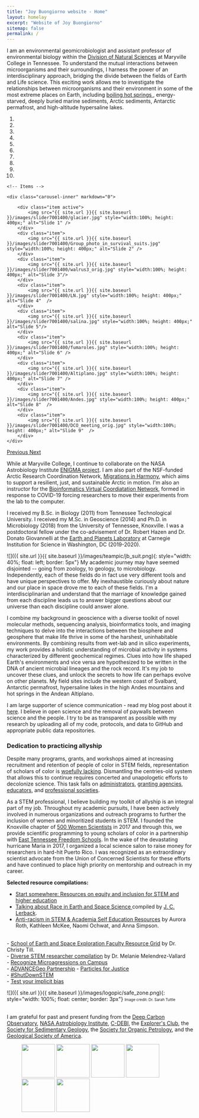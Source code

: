 ```yaml
---
title: "Joy Buongiorno website - Home"
layout: homelay
excerpt: "Website of Joy Buongiorno"
sitemap: false
permalink: /
---
```

I am an environmental geomicrobiologist and assistant professor of environmental biology within the [Division of Natural Sciences](https://www.maryvillecollege.edu/academics/divisions/natural-sciences/) at Maryville College in Tennessee. To understand the mutual interactions between microorganisms and their surroundings, I harness the power of an interdisciplinary approach, bridging the divide between the fields of Earth and Life science. This exciting work allows me to investigate the relationships between microorganisms and their environment in some of the most extreme places on Earth, including <a href='https://jbuongio.github.io/Argentina-2019/'>boiling hot springs </a>, energy-starved, deeply buried marine sediments, Arctic sediments, Antarctic permafrost, and high-altitude hypersaline lakes. 


<div markdown="0" id="carousel" class="carousel slide" data-ride="carousel" data-interval="3000" data-pause="hover" >
    <!-- Menu -->
    <ol class="carousel-indicators">
        <li data-target="#carousel" data-slide-to="0" class="active"></li>
        <li data-target="#carousel" data-slide-to="1"></li>
        <li data-target="#carousel" data-slide-to="2"></li>
        <li data-target="#carousel" data-slide-to="3"></li>
        <li data-target="#carousel" data-slide-to="4"></li>
        <li data-target="#carousel" data-slide-to="5"></li>
        <li data-target="#carousel" data-slide-to="6"></li>
        <li data-target="#carousel" data-slide-to="7"></li>
        <li data-target="#carousel" data-slide-to="8"></li>    
        <li data-target="#carousel" data-slide-to="9"></li>            
    </ol>

    <!-- Items -->
 
    <div class="carousel-inner" markdown="0">

        <div class="item active">
            <img src="{{ site.url }}{{ site.baseurl }}/images/slider7001400/glacier.jpg" style="width:100%; height: 400px;" alt="Slide 1" />
        </div>
        <div class="item">
            <img src="{{ site.url }}{{ site.baseurl }}/images/slider7001400/Group_photo_in_survival_suits.jpg" style="width:100%; height: 400px;" alt="Slide 2" />
        </div>
        <div class="item">
            <img src="{{ site.url }}{{ site.baseurl }}/images/slider7001400/walrus3_orig.jpg" style="width:100%; height: 400px;" alt="Slide 3"/>
        </div>
        <div class="item">
            <img src="{{ site.url }}{{ site.baseurl }}/images/slider7001400/LN.jpg" style="width:100%; height: 400px;" alt="Slide 4"  />
        </div>
        <div class="item">
            <img src="{{ site.url }}{{ site.baseurl }}/images/slider7001400/salina.jpg" style="width:100%; height: 400px;" alt="Slide 5"/>
        </div>
        <div class="item">
            <img src="{{ site.url }}{{ site.baseurl }}/images/slider7001400/fumaroles.jpg" style="width:100%; height: 400px;" alt="Slide 6" />
        </div>
        <div class="item">
            <img src="{{ site.url }}{{ site.baseurl }}/images/slider7001400/Altiplano.jpg" style="width:100%; height: 400px;" alt="Slide 7" />
        </div>
        <div class="item">
            <img src="{{ site.url }}{{ site.baseurl }}/images/slider7001400/Andes.jpg" style="width:100%; height: 400px;" alt="Slide 8"  />
        </div>
        <div class="item">
            <img src="{{ site.url }}{{ site.baseurl }}/images/slider7001400/DCO_meeting_orig.jpg" style="width:100%; height: 400px;" alt="Slide 9"  />
        </div>               
    </div>
  <a class="left carousel-control" href="#carousel" role="button" data-slide="prev">
    <span class="glyphicon glyphicon-chevron-left" aria-hidden="true"></span>
    <span class="sr-only">Previous</span>
  </a>
  <a class="right carousel-control" href="#carousel" role="button" data-slide="next">
    <span class="glyphicon glyphicon-chevron-right" aria-hidden="true"></span>
    <span class="sr-only">Next</span>
  </a>
</div>

While at Maryville College, I continue to collaborate on the NASA Astrobiology Institute [ENIGMA project](https://enigma.rutgers.edu/). I am also part of the NSF-funded Arctic Research Coordination Network, [Migrations in Harmony](https://mailchi.mp/georgetown/migrationinharmony), which aims to support a resilient, just, and sustainable Arctic in motion. I'm also an instructor for the [Bioinformatics Virtual Coordiatation Network](https://biovcnet.github.io/), formed in response to COVID-19 forcing researchers to move their experiments from the lab to the computer. 

I received my B.Sc. in Biology (2011) from Tennessee Technological University. I received my M.Sc. in Geoscience (2014) and Ph.D. in Microbiology (2018) from the University of Tennessee, Knoxville. I was a postdoctoral fellow under the co-advisement of Dr. Robert Hazen and Dr. Donato Giovannelli at the [Earth and Planets Laboratory](https://dtm.carnegiescience.edu/) at Carnegie Institution for Science in Washington, DC (2019-2020).

![]({{ site.url }}{{ site.baseurl }}/images/teampic/jb_suit.png){: style="width: 40%; float: left; border: 5px"} My academic journey may have seemed disjointed -- going from zoology, to geology, to microbiology. Independently, each of these fields do in fact use very different tools and have unique perspectives to offer. My inexhaustible curiously about nature and our place in space drove me to each of these fields. I'm a interdisciplinarian and understand that the marriage of knowledge gained from each discipline leads us to answer bigger questions about our universe than each discipline could answer alone.

I combine my background in geoscience with a diverse toolkit of novel molecular methods, sequencing analysis, bioinformatics tools, and imaging techniques to delve into the interactions between the biosphere and geosphere that make life thrive in some of the harshest, uninhabitable environments. By combining results from wet-lab and in silico experiments, my work provides a holistic understanding of microbial activity in systems characterized by different geochemical regimes. Clues into how life shaped Earth's environments and vice versa are hypothesized to be written in the DNA of ancient microbial lineages and the rock record. It's my job to uncover these clues, and unlock the secrets to how life can perhaps evolve on other planets. My field sites include the western coast of Svalbard, Antarctic permafrost, hypersaline lakes in the high Andes mountains and hot springs in the Andean Altiplano. 

I am large supporter of science communication - read my blog post about it <a href= 'https://jbuongio.github.io/sci_comm'>here</a>. I believe in open science and the removal of paywalls between science and the people. I try to be as transparent as possible with my research by uploading all of my code, protocols, and data to GitHub and appropriate public data repositories. 


### Dedication to practicing allyship

Despite many programs, grants, and workshops aimed at increasing recruitment and retention of people of color in STEM fields, representation of scholars of color is [woefully lacking](https://academic.oup.com/bioscience/article/70/3/237/5714639). Dismantling the centries-old system that allows this to continue requires concerted and unapologetic efforts to decolonize science. This task falls on [administrators](https://www.chronicle.com/article/How-Higher-Ed-Can-Fight/248897?fbclid=IwAR3fxenrOTlDqy_AxFH7I0XqhVagVf2sn1UQ3TirqcOhTidb5RAf2zsQqBQ), [granting agencies](https://www.chronicle.com/article/Black-Scientists-Face-a-Big/248921?cid=wcontentlist_hp_latest), [educators](http://www.ascd.org/publications/newsletters/education-update/oct19/vol61/num10/How-to-Be-an-Antiracist-Educator.aspx), and [professional societies](https://www.ams.org/journals/notices/201802/rnoti-p149.pdf).

As a STEM professional, I believe building my toolkit of allyship is an integral part of my job. Throughout my academic pursuits, I have been actively involved in numerous organizations and outreach programs to further the inclusion of women and minoritized students in STEM. I founded the Knoxville chapter of [500 Women Scientists](https://500womenscientists.org/updates/2017/4/12/knoxville-pod-of-the-week) in 2017 and through this, we provide scientific programming to young scholars of color in a partnership with [East Tennessee Freedom Schools](https://www.easttnfreedomschools.com/about1-c1x1t). In the wake of the devastating hurricane Maria in 2017, I organized a local science salon to raise money for researchers in hard-hit Puerto Rico. I was recognized as an extraordinary scientist advocate from the Union of Concerned Scientists for these efforts and have continued to place high priority on mentorship and outreach in my career. 

**Selected resource compilations:**<br>
- <a href='https://ascnhighered.org/ASCN/posts/dei_resources.html'>Start somewhere: Resources on equity and inclusion for STEM and higher education</a><br>
- <a href='https://jbuongio.github.io/pdfs/ESS_ToolsRaceDiscussion_jcl_04092020.pdf'> Talking about Race in Earth and Space Science </a> compiled by <a href='https://scholar.google.com/citations?user=VOHXOvoAAAAJ&hl=en'>J. C. Lerback</a>.<br>
- <a href='https://jbuongio.github.io/pdfs/Anti-racism_in_STEM_Academia_Self_Education_Resources.pdf'>Anti-racism in STEM & Academia Self Education Resources</a> by Aurora Roth, Kathleen McKee, Naomi Ochwat, and Anna Simpson. 
<br>
- <a href = 'https://docs.google.com/document/d/1gefAURNCvJJ3S7RutFX22vpfa47ouvQb0D82SKu0uJs/edit?usp=sharing'>School of Earth and Space Exploration Faculty Resource Grid</a> by Dr. Christy Till.<br>
- <a href='https://docs.google.com/spreadsheets/d/10WHduTLtkrVXSOfjw7hm3A-PQZddcmC9XF6t8NeVsOw/edit#gid=0'>Diverse STEM researcher compilation</a> by Dr. Melanie Melendrez-Vallard<br>
- <a href='https://www.higheredtoday.org/2016/07/27/understanding-and-combatting-microaggressions-in-postsecondary-education/'>Recognize Microagressions on Campus</a><br>
- <a href = 'https://serc.carleton.edu/advancegeo/resources/index.html'> ADVANCEGeo Partnership</a>
- <a href='https://www.particlesforjustice.org/'>Particles for Justice</a><br>
- <a href='https://www.shutdownstem.com/resources'>#ShutDownSTEM</a><br>
- <a href='https://implicit.harvard.edu/implicit/takeatest.html'> Test your implicit bias</a><br>




 
![]({{ site.url }}{{ site.baseurl }}/images/logopic/safe_zone.png){: style="width: 100%; float: center; border: 3px"} <font size="1">Image credit: Dr. Sarah Tuttle</font><br><br>

I am grateful for past and present funding from the [Deep Carbon Observatory](https://deepcarbon.net), [NASA Astrobiology Institute](www.nasa.gov), [C-DEBI](c-debi.org), the [Explorer's Club](https://www.explorers.org/), the [Society for Sedimentary Geology](https://sepm.org), the [Society for Organic Petrology](https://tsop.org), and the [Geological Society of America](https://www.geosociety.org/).



<figure class="fourth">
  <img src="{{ site.url }}{{ site.baseurl }}/images/logopic/DCO.png" style="width: 90px">
	<img src="{{ site.url }}{{ site.baseurl }}/images/logopic/NASA.png" style="width: 90px">
  <img src="{{ site.url }}{{ site.baseurl }}/images/logopic/C-DEBI.png" style="width: 90px">
<img src="{{ site.url }}{{ site.baseurl }}/images/logopic/SEPM.png" style="width: 90px">
<img src="{{ site.url }}{{ site.baseurl }}/images/logopic/TSOP.jpg" style="width: 90px">
  <img src="{{ site.url }}{{ site.baseurl }}/images/logopic/GSA.png" style="width: 90px">
</figure>
